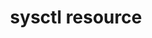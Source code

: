 ---
resource_reference: true
properties_shortcode: 
resources_common_guards: true
resources_common_notification: true
resources_common_properties: true
title: sysctl resource
resource: sysctl
aliases:
- "/resource_sysctl.html"
menu:
  infra:
    title: sysctl
    identifier: chef_infra/cookbook_reference/resources/sysctl sysctl
    parent: chef_infra/cookbook_reference/resources
resource_description_list:
- markdown: 'Use the **sysctl** resource to set or remove kernel parameters using
    the

    `sysctl` command line tool and configuration files in the system''s

    `sysctl.d` directory. Configuration files managed by this resource are

    named `99-chef-KEYNAME.conf`. If an existing value was already set, it

    will be backed up to the node and restored if the `:remove` action is

    used later.'
resource_new_in: '14.0'
syntax_full_code_block: |-
  sysctl 'name' do
    comment           Array, String # default value: []
    conf_dir          String # default value: "/etc/sysctl.d"
    ignore_error      true, false # default value: false
    key               String # default value: 'name' unless specified
    value             Array, String, Integer, Float
    action            Symbol # defaults to :apply if not specified
  end
syntax_properties_list: 
syntax_full_properties_list:
- "`sysctl` is the resource."
- "`name` is the name given to the resource block."
- "`action` identifies which steps Chef Infra Client will take to bring the node into
  the desired state."
- "`comment`, `conf_dir`, `ignore_error`, `key`, and `value` are the properties available
  to this resource."
actions_list:
  :apply:
    markdown: Default. Set the kernel parameter and update the `sysctl` settings.
  :nothing:
    shortcode: resources_common_actions_nothing.md
  :remove:
    markdown: Remove the kernel parameter and update the `sysctl` settings.
properties_list:
- property: comment
  ruby_type: Array, String
  required: false
  default_value: "[]"
  new_in: '15.8'
  description_list:
  - markdown: Comments, placed above the resource setting in the generated file. For
      multi-line comments, use an array of strings, one per line.
- property: conf_dir
  ruby_type: String
  required: false
  default_value: "/etc/sysctl.d"
  description_list:
  - markdown: The configuration directory to write the config to.
- property: ignore_error
  ruby_type: true, false
  required: false
  default_value: 'false'
  description_list:
  - markdown: Ignore any errors when setting the value on the command line.
- property: key
  ruby_type: String
  required: false
  default_value: The resource block's name
  description_list:
  - markdown: The kernel parameter key in dotted format if it differs from the resource
      block's name.
- property: value
  ruby_type: Array, String, Integer, Float
  required: true
  description_list:
  - markdown: The value to set.
examples: |
  **Set vm.swappiness**:

  ```ruby
  sysctl 'vm.swappiness' do
    value 19
  end
  ```

  **Remove kernel.msgmax**:

  **Note**: This only removes the sysctl.d config for kernel.msgmax. The value will be set back to the kernel default value.

  ```ruby
  sysctl 'kernel.msgmax' do
    action :remove
  end
  ```

  **Adding Comments to sysctl configuration files**:

  ```ruby
  sysctl 'vm.swappiness' do
    value 19
    comment "define how aggressively the kernel will swap memory pages."
  end
  ```

  This produces /etc/sysctl.d/99-chef-vm.swappiness.conf as follows:

  ```
  # define how aggressively the kernel will swap memory pages.
  vm.swappiness = 1
  ```

  **Converting sysctl settings from shell scripts**:

  Example of existing settings:

  ```bash
  fs.aio-max-nr = 1048576 net.ipv4.ip_local_port_range = 9000 65500 kernel.sem = 250 32000 100 128
  ```

  Converted to sysctl resources:

  ```ruby
  sysctl 'fs.aio-max-nr' do
    value '1048576'
  end

  sysctl 'net.ipv4.ip_local_port_range' do
    value '9000 65500'
  end

  sysctl 'kernel.sem' do
    value '250 32000 100 128'
  end
  ```
---